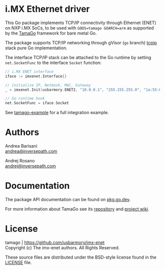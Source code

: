i.MX Ethernet driver
====================

This Go package implements TCP/IP connectivity through Ethernet (ENET) on NXP
i.MX SoCs, to be used with `GOOS=tamago GOARCH=arm` as supported by the
[TamaGo](https://github.com/usbarmory/tamago) framework for bare metal Go.

The package supports TCP/IP networking through gVisor (`go` branch)
[tcpip](https://pkg.go.dev/gvisor.dev/gvisor/pkg/tcpip)
stack pure Go implementation.

The interface TCP/IP stack can be attached to the Go runtime by setting
`net.SocketFunc` to the interface `Socket` function:

```go
// i.MX ENET interface
iface := imxenet.Interface{}

// initialize IP, Netmask, MAC, Gateway
_ = imxenet.Init(usbarmory.ENET2, "10.0.0.1", "255.255.255.0", "1a:55:89:a2:69:41", "10.0.0.2")

// Go runtime hook
net.SocketFunc = iface.Socket
```

See [tamago-example](https://github.com/usbarmory/tamago-example/blob/master/network/imx-enet.go)
for a full integration example.

Authors
=======

Andrea Barisani  
andrea@inversepath.com  

Andrej Rosano  
andrej@inversepath.com  

Documentation
=============

The package API documentation can be found on
[pkg.go.dev](https://pkg.go.dev/github.com/usbarmory/imx-enet).

For more information about TamaGo see its
[repository](https://github.com/usbarmory/tamago) and
[project wiki](https://github.com/usbarmory/tamago/wiki).

License
=======

tamago | https://github.com/usbarmory/imx-enet  
Copyright (c) The imx-enet authors. All Rights Reserved.

These source files are distributed under the BSD-style license found in the
[LICENSE](https://github.com/usbarmory/imx-enet/blob/master/LICENSE) file.
